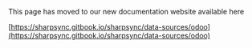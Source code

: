 This page has moved to our new documentation website available here 

[https://sharpsync.gitbook.io/sharpsync/data-sources/odoo](https://sharpsync.gitbook.io/sharpsync/data-sources/odoo)
